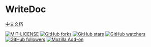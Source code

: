 # WriteDoc

[中文文档](./README.md)

[![MIT-LICENSE](https://img.shields.io/apm/l/vim-mode.svg)](./LICENSE)
[![GitHub forks](https://img.shields.io/github/forks/badges/shields.svg?style=social&label=Fork)](https://github.com/Evil-S0ul/write-doc)
[![GitHub stars](https://img.shields.io/github/stars/badges/shields.svg?style=social&label=Stars)](https://github.com/Evil-S0ul/write-doc)
[![GitHub watchers](https://img.shields.io/github/watchers/badges/shields.svg?style=social&label=Watch)](https://github.com/Evil-S0ul/write-doc)
[![GitHub followers](https://img.shields.io/github/followers/espadrine.svg?style=social&label=Follow)](https://github.com/Evil-S0ul/write-doc)
[![Mozilla Add-on](https://img.shields.io/amo/stars/dustman.svg)](https://github.com/Evil-S0ul/write-doc)
